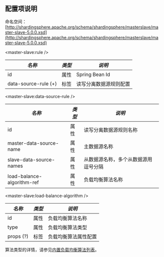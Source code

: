 
## 配置项说明

命名空间：[http://shardingsphere.apache.org/schema/shardingsphere/masterslave/master-slave-5.0.0.xsd](http://shardingsphere.apache.org/schema/shardingsphere/masterslave/master-slave-5.0.0.xsd)

\<master-slave:rule />

| *名称*                | *类型* | *说明*           |
| -------------------- | ------ | --------------- |
| id                   | 属性   | Spring Bean Id   |
| data-source-rule (+) | 标签   | 读写分离数据源规则配置 |

\<master-slave:data-source-rule />

| *名称*                     | *类型* | *说明*                          |
| -------------------------- | ----- | ------------------------------- |
| id                         | 属性  | 读写分离数据源规则名称             |
| master-data-source-name    | 属性  | 主数据源名称                      |
| slave-data-source-names    | 属性  | 从数据源名称，多个从数据源用逗号分隔 |
| load-balance-algorithm-ref | 属性  | 负载均衡算法名称                   |


\<master-slave:load-balance-algorithm />

| *名称*    | *类型* | *说明*            |
| --------- | ----- | ----------------- |
| id        | 属性  | 负载均衡算法名称    |
| type      | 属性  | 负载均衡算法类型    |
| props (?) | 标签  | 负载均衡算法属性配置 |

算法类型的详情，请参见[内置负载均衡算法列表](/cn/user-manual/shardingsphere-jdbc/configuration/built-in-algorithm/load-balance)。

